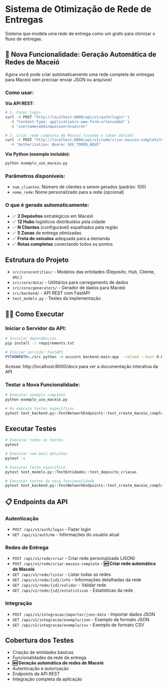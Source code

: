 # Sistema de Otimização de Rede de Entregas

Sistema que modela uma rede de entrega como um grafo para otimizar o fluxo de entregas.

## 🚀 Nova Funcionalidade: Geração Automática de Redes de Maceió

Agora você pode criar automaticamente uma rede completa de entregas para Maceió sem precisar enviar JSON ou arquivos!

### Como usar:

**Via API REST:**
```bash
# 1. Fazer login
curl -X POST "http://localhost:8000/api/v1/auth/login" \
  -H "Content-Type: application/x-www-form-urlencoded" \
  -d "username=admin&password=secret"

# 2. Criar rede completa de Maceió (usando o token obtido)
curl -X POST "http://localhost:8000/api/v1/rede/criar-maceio-completo?num_clientes=100&nome_rede=Minha Rede" \
  -H "Authorization: Bearer SEU_TOKEN_AQUI"
```

**Via Python (exemplo incluído):**
```bash
python exemplo_uso_maceio.py
```

### Parâmetros disponíveis:
- `num_clientes`: Número de clientes a serem gerados (padrão: 100)
- `nome_rede`: Nome personalizado para a rede (opcional)

### O que é gerado automaticamente:
- ✅ **2 Depósitos** estratégicos em Maceió
- ✅ **12 Hubs** logísticos distribuídos pela cidade
- ✅ **N Clientes** (configurável) espalhados pela região
- ✅ **5 Zonas** de entrega otimizadas
- ✅ **Frota de veículos** adequada para a demanda
- ✅ **Rotas completas** conectando todos os pontos

## Estrutura do Projeto

- `src/core/entities/` - Modelos das entidades (Deposito, Hub, Cliente, etc.)
- `src/core/data/` - Utilitários para carregamento de dados
- `src/core/generators/` - Gerador de dados para Maceió
- `src/backend/` - API REST com FastAPI
- `test_models.py` - Testes da implementação

## 🏃‍♂️ Como Executar

### Iniciar o Servidor da API:
```bash
# Instalar dependências
pip install -r requirements.txt

# Iniciar servidor FastAPI
PYTHONPATH=./src python -m uvicorn backend.main:app --reload --host 0.0.0.0 --port 8000
```

Acesse: http://localhost:8000/docs para ver a documentação interativa da API

### Testar a Nova Funcionalidade:
```bash
# Executar exemplo completo
python exemplo_uso_maceio.py

# Ou execute testes específicos
pytest test_backend.py::TestNetworkEndpoints::test_create_maceio_complete_network -v
```

## Executar Testes

```bash
# Executar todos os testes
pytest

# Executar com mais detalhes
pytest -v

# Executar teste específico
pytest test_models.py::TestEntidades::test_deposito_criacao

# Executar testes da nova funcionalidade
pytest test_backend.py::TestNetworkEndpoints::test_create_maceio_complete_network -v
```

## 📋 Endpoints da API

### Autenticação
- `POST /api/v1/auth/login` - Fazer login
- `GET /api/v1/auth/me` - Informações do usuário atual

### Redes de Entrega
- `POST /api/v1/rede/criar` - Criar rede personalizada (JSON)
- `POST /api/v1/rede/criar-maceio-completo` - **🆕 Criar rede automática de Maceió**
- `GET /api/v1/rede/listar` - Listar todas as redes
- `GET /api/v1/rede/{id}/info` - Informações detalhadas da rede
- `GET /api/v1/rede/{id}/validar` - Validar rede
- `GET /api/v1/rede/{id}/estatisticas` - Estatísticas da rede

### Integração
- `POST /api/v1/integracao/importar/json-data` - Importar dados JSON
- `GET /api/v1/integracao/exemplo/json` - Exemplo de formato JSON
- `GET /api/v1/integracao/exemplo/csv` - Exemplo de formato CSV

## Cobertura dos Testes

- Criação de entidades básicas
- Funcionalidades da rede de entrega
- **🆕 Geração automática de redes de Maceió**
- Autenticação e autorização
- Endpoints da API REST
- Integração completa da aplicação
